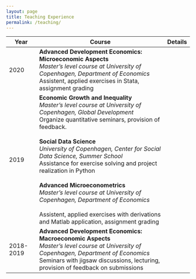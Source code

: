 ```yaml
---
layout: page
title: Teaching Experience
permalink: /teaching/
---
```


| Year | Course | Details |
| ------ | ------- | ----- | 
| 2020 | **Advanced Development Economics: Microeconomic Aspects** <br /> *Master’s level course at University of Copenhagen, Department of Economics*  <br /> Assistent, applied exercises in Stata, assignment grading |
| 2019 | **Economic Growth and Inequality** <br /> *Master’s level course at University of Copenhagen, Global Development*  <br />  Organize quantitative seminars, provision of feedback. <br />  <br />  **Social Data Science** <br /> *University of Copenhagen, Center for Social Data Science, Summer School*  <br /> Assistance for exercise solving and project realization in Python <br />  <br />  **Advanced Microeconometrics** <br /> *Master’s level course at University of Copenhagen, Department of Economics* <br /> <br />Assistent, applied exercises with derivations and Matlab application, assignment grading |
| 2018-2019 | **Advanced Development Economics: Macroeconomic Aspects** <br /> *Master’s level course at University of Copenhagen, Department of Economics* <br /> Seminars with jigsaw discussions, lecturing, provision of feedback on submissions |
